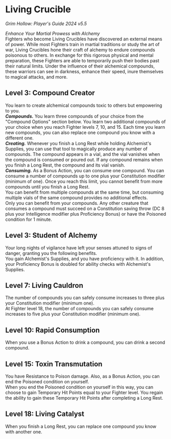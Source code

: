 # Living Crucible
*Grim Hollow: Player's Guide 2024 v5.5*

*Enhance Your Martial Prowess with Alchemy*  
Fighters who become Living Crucibles have discovered an external means of power. While most Fighters train in martial traditions or study the art of war, Living Crucibles hone their craft of alchemy to endure compounds poisonous to others. In exchange for this rigorous physical and mental preparation, these Fighters are able to temporarily push their bodies past their natural limits. Under the influence of their alchemical compounds, these warriors can see in darkness, enhance their speed, inure themselves to magical attacks, and more.

## Level 3: Compound Creator
You learn to create alchemical compounds toxic to others but empowering to you.  
***Compounds.*** You learn three compounds of your choice from the "Compound Options" section below. You learn two additional compounds of your choice when you reach Fighter levels 7, 10, and 15. Each time you learn new compounds, you can also replace one compound you know with a different one.  
***Creating.*** Whenever you finish a Long Rest while holding Alchemist's Supplies, you can use that tool to magically produce any number of compounds. The compound appears in a vial, and the vial vanishes when the compound is consumed or poured out. If any compound remains when you finish a Long Rest, the compound and its vial vanish.  
***Consuming.*** As a Bonus Action, you can consume one compound. You can consume a number of compounds up to one plus your Constitution modifier (minimum of one). Once you reach this limit, you cannot benefit from more compounds until you finish a Long Rest.  
You can benefit from multiple compounds at the same time, but consuming multiple vials of the same compound provides no additional effects.  
Only you can benefit from your compounds. Any other creature that consumes a compound must succeed on a Constitution saving throw (DC 8 plus your Intelligence modifier plus Proficiency Bonus) or have the Poisoned condition for 1 minute.

## Level 3: Student of Alchemy
Your long nights of vigilance have left your senses attuned to signs of danger, granting you the following benefits.  
You gain Alchemist's Supplies, and you have proficiency with it. In addition, your Proficiency Bonus is doubled for ability checks with Alchemist's Supplies.

## Level 7: Living Cauldron
The number of compounds you can safely consume increases to three plus your Constitution modifier (minimum one).  
At Fighter level 18, the number of compounds you can safely consume increases to five plus your Constitution modifier (minimum one).

## Level 10: Rapid Consumption
When you use a Bonus Action to drink a compound, you can drink a second compound.

## Level 15: Toxin Transmutation
You have Resistance to Poison damage. Also, as a Bonus Action, you can end the Poisoned condition on yourself.  
When you end the Poisoned condition on yourself in this way, you can choose to gain Temporary Hit Points equal to your Fighter level. You regain the ability to gain these Temporary Hit Points after completing a Long Rest.

## Level 18: Living Catalyst
When you finish a Long Rest, you can replace one compound you know with another one.